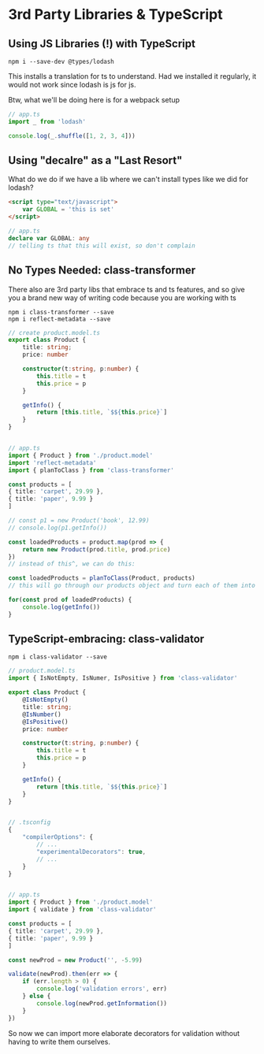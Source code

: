 # 3rd Party Libraries & TypeScript

## Using JS Libraries (!) with TypeScript
```cli
npm i --save-dev @types/lodash
```
This installs a translation for ts to understand. Had we installed it regularly, it would not work since lodash is js for js.

Btw, what we'll be doing here is for a webpack setup

```ts
// app.ts
import _ from 'lodash'

console.log(_.shuffle([1, 2, 3, 4]))
```

## Using "decalre" as a "Last Resort"
What do we do if we have a lib where we can't install types like we did for lodash?

```html
<script type="text/javascript">
    var GLOBAL = 'this is set'
</script>
```

```ts
// app.ts
declare var GLOBAL: any
// telling ts that this will exist, so don't complain
```

## No Types Needed: class-transformer
There also are 3rd party libs that embrace ts and ts features, and so give you a brand new way of writing code because you are working with ts

```cli
npm i class-transformer --save
npm i reflect-metadata --save
```

```ts
// create product.model.ts
export class Product {
    title: string;
    price: number

    constructor(t:string, p:number) {
        this.title = t
        this.price = p
    }

    getInfo() {
        return [this.title, `$${this.price}`]
    }
}


// app.ts
import { Product } from './product.model'
import 'reflect-metadata'
import { planToClass } from 'class-transformer'

const products = [
{ title: 'carpet', 29.99 },
{ title: 'paper', 9.99 }
]

// const p1 = new Product('book', 12.99)
// console.log(p1.getInfo())

const loadedProducts = product.map(prod => {
    return new Product(prod.title, prod.price)
})
// instead of this^, we can do this:

const loadedProducts = planToClass(Product, products)
// this will go through our products object and turn each of them into the class Product

for(const prod of loadedProducts) {
    console.log(getInfo())
}
```

## TypeScript-embracing: class-validator

```cli
npm i class-validator --save
```

```ts
// product.model.ts
import { IsNotEmpty, IsNumer, IsPositive } from 'class-validator'

export class Product {
    @IsNotEmpty()
    title: string;
    @IsNumber()
    @IsPositive()
    price: number

    constructor(t:string, p:number) {
        this.title = t
        this.price = p
    }

    getInfo() {
        return [this.title, `$${this.price}`]
    }
}


// .tsconfig
{
    "compilerOptions": {
        // ...
        "experimentalDecorators": true,
        // ...
    }
}


// app.ts
import { Product } from './product.model'
import { validate } from 'class-validator'

const products = [
{ title: 'carpet', 29.99 },
{ title: 'paper', 9.99 }
]

const newProd = new Product('', -5.99)

validate(newProd).then(err => {
    if (err.length > 0) {
        console.log('validation errors', err)
    } else {
        console.log(newProd.getInformation())
    }
})
```
So now we can import more elaborate decorators for validation without having to write them ourselves.
